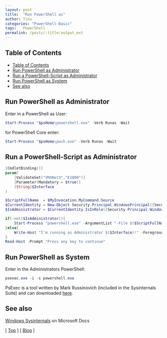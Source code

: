 ```yaml
---
layout: post
title:  "Run PowerShell as"
author: Tinu
categories: "PowerShell-Basic"
tags:   PowerShell
permalink: /posts/:title:output_ext
---
```


## Table of Contents

- [Table of Contents](#table-of-contents)
- [Run PowerShell as Administrator](#run-powershell-as-administrator)
- [Run a PowerShell-Script as Administrator](#run-a-powershell-script-as-administrator)
- [Run PowerShell as System](#run-powershell-as-system)
- [See also](#see-also)

## Run PowerShell as Administrator

Enter in a PowerShell as User:

````powershell
Start-Process "$psHome\powershell.exe" -Verb Runas -Wait
````

for PowerShell Core enter:

````powershell
Start-Process "$psHome\pwsh.exe" -Verb Runas -Wait
````

## Run a PowerShell-Script as Administrator

````powershell
[CmdletBinding()]
param(
    [ValidateSet("VMXNet3","E1000")]
    [Parameter(Mandatory = $true)]
    [String]$Interface
)

$ScriptFullName  = $MyInvocation.MyCommand.Source
$CurrentIdentity = New-Object Security.Principal.WindowsPrincipal([Security.Principal.WindowsIdentity]::GetCurrent())
$IsAdministrator = $CurrentIdentity.IsInRole([Security.Principal.WindowsBuiltInRole]::Administrator)

if(-not($IsAdministrator)){
    Start-Process "powershell.exe" -ArgumentList "-File $($ScriptFullName) -Interface $($Interface)" -Verb Runas -Wait
}else{
    Write-Host "I'm running as Administrator $($Interface)!" -ForegroundColor Red
}
Read-Host -Prompt "Press any key to continue"
````

## Run PowerShell as System

Enter in the Administrators PowerShell:

````powershell
psexec.exe -i -s powershell.exe
````

PsExec is a tool written by Mark Russinovich (included in the Sysinternals Suite) and can downloaded [here](https://docs.microsoft.com/de-de/sysinternals/downloads/psexec).

## See also

[Windows Sysinternals](https://docs.microsoft.com/en-us/sysinternals/) on Microsoft Docs

[ [Top](#table-of-contents) ] [ [Blog](../categories.html) ]
